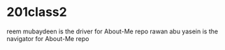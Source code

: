 # 201class2
reem mubaydeen is the driver for About-Me repo 
rawan abu yasein is the navigator for About-Me repo
